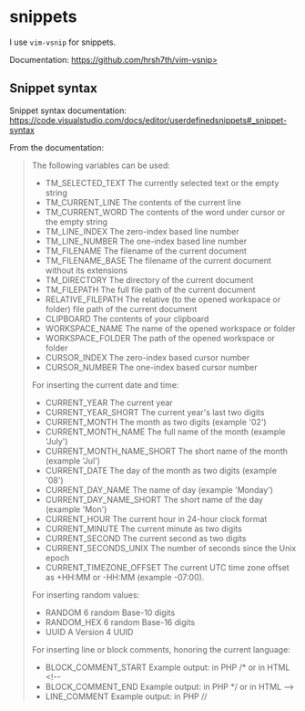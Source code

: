 <!--
SPDX-FileCopyrightText: 2014-2025 Justus Perlwitz

SPDX-License-Identifier: GPL-3.0-or-later
-->

# snippets

I use `vim-vsnip` for snippets.

Documentation: https://github.com/hrsh7th/vim-vsnip>

## Snippet syntax

Snippet syntax documentation: https://code.visualstudio.com/docs/editor/userdefinedsnippets#_snippet-syntax

From the documentation:

> The following variables can be used:
> - TM_SELECTED_TEXT The currently selected text or the empty string
> - TM_CURRENT_LINE The contents of the current line
> - TM_CURRENT_WORD The contents of the word under cursor or the empty string
> - TM_LINE_INDEX The zero-index based line number
> - TM_LINE_NUMBER The one-index based line number
> - TM_FILENAME The filename of the current document
> - TM_FILENAME_BASE The filename of the current document without its extensions
> - TM_DIRECTORY The directory of the current document
> - TM_FILEPATH The full file path of the current document
> - RELATIVE_FILEPATH The relative (to the opened workspace or folder) file path of the current document
> - CLIPBOARD The contents of your clipboard
> - WORKSPACE_NAME The name of the opened workspace or folder
> - WORKSPACE_FOLDER The path of the opened workspace or folder
> - CURSOR_INDEX The zero-index based cursor number
> - CURSOR_NUMBER The one-index based cursor number
>
> For inserting the current date and time:
>
> - CURRENT_YEAR The current year
> - CURRENT_YEAR_SHORT The current year's last two digits
> - CURRENT_MONTH The month as two digits (example '02')
> - CURRENT_MONTH_NAME The full name of the month (example 'July')
> - CURRENT_MONTH_NAME_SHORT The short name of the month (example 'Jul')
> - CURRENT_DATE The day of the month as two digits (example '08')
> - CURRENT_DAY_NAME The name of day (example 'Monday')
> - CURRENT_DAY_NAME_SHORT The short name of the day (example 'Mon')
> - CURRENT_HOUR The current hour in 24-hour clock format
> - CURRENT_MINUTE The current minute as two digits
> - CURRENT_SECOND The current second as two digits
> - CURRENT_SECONDS_UNIX The number of seconds since the Unix epoch
> - CURRENT_TIMEZONE_OFFSET The current UTC time zone offset as +HH:MM or -HH:MM (example -07:00).
>
> For inserting random values:
>
> - RANDOM 6 random Base-10 digits
> - RANDOM_HEX 6 random Base-16 digits
> - UUID A Version 4 UUID
>
> For inserting line or block comments, honoring the current language:
>
> - BLOCK_COMMENT_START Example output: in PHP /* or in HTML <!--
> - BLOCK_COMMENT_END Example output: in PHP */ or in HTML -->
> - LINE_COMMENT Example output: in PHP //
